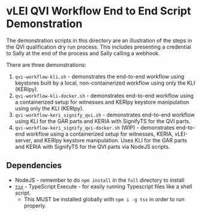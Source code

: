 # vLEI QVI Workflow End to End Script Demonstration

The demonstration scripts in this directory are an illustration of the steps in the QVI qualification dry run process. This includes presenting a credential to Sally at the end of the process and Sally calling a webhook. 

There are three demonstrations:
1. `qvi-workflow-kli.sh` - demonstrates the end-to-end workflow using keystores built by a local, non-containerized workflow using only the KLI (KERIpy).
2. `qvi-workflow-kli-docker.sh` - demonstrates end-to-end workflow using a containerized setup for witnesses and KERIpy keystore manipulation using only the KLI (KERIpy).
3. `qvi-workflow-keri_signify_qvi.sh` - demonstrates end-to-end workflow using KLI for the GAR parts and KERIA with SignifyTS for the QVI parts.
4. `qvi-workflow-keri_signify_qvi-docker.sh` (WIP) - demonstrates end-to-end workflow using a containerized setup for witnesses, KERIA, vLEI-server, and KERIpy keystore manipulation. Uses KLI for the GAR parts and KERIA with SignifyTS for the QVI parts via NodeJS scripts.

## Dependencies

- NodeJS - remember to do `npm install` in the `full` directory to install 
- [`tsx`](https://tsx.is/getting-started) - TypeScript Execute - for easily running Typescript files like a shell script.
  - This MUST be installed globally with `npm i -g tsx` in order to run properly.
